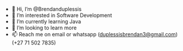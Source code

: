 - 👋 Hi, I’m @Brendanduplessis
- 👀 I’m interested in Software Development
- 🌱 I’m currently learning Java
- 💞️ I’m looking to learn more
- 📫 Reach me on email or whatsapp (duplessisbrendan3@gmail.com)(+27 71 502 7835)

<!---
Brendanduplessis/Brendanduplessis is a ✨ special ✨ repository because its `README.md` (this file) appears on your GitHub profile.
You can click the Preview link to take a look at your changes.
--->
